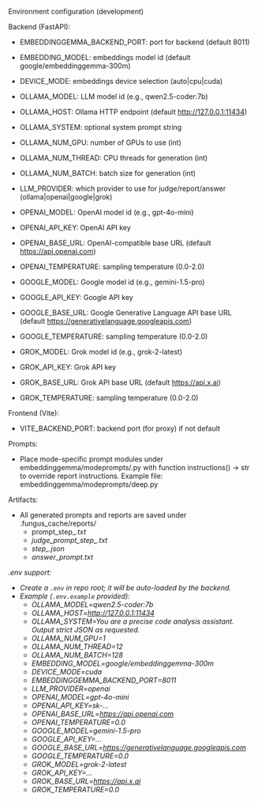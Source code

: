 Environment configuration (development)

Backend (FastAPI):
- EMBEDDINGGEMMA_BACKEND_PORT: port for backend (default 8011)
- EMBEDDING_MODEL: embeddings model id (default google/embeddinggemma-300m)
- DEVICE_MODE: embeddings device selection (auto|cpu|cuda)
- OLLAMA_MODEL: LLM model id (e.g., qwen2.5-coder:7b)
- OLLAMA_HOST: Ollama HTTP endpoint (default http://127.0.0.1:11434)
- OLLAMA_SYSTEM: optional system prompt string
- OLLAMA_NUM_GPU: number of GPUs to use (int)
- OLLAMA_NUM_THREAD: CPU threads for generation (int)
- OLLAMA_NUM_BATCH: batch size for generation (int)

- LLM_PROVIDER: which provider to use for judge/report/answer (ollama|openai|google|grok)

- OPENAI_MODEL: OpenAI model id (e.g., gpt-4o-mini)
- OPENAI_API_KEY: OpenAI API key
- OPENAI_BASE_URL: OpenAI-compatible base URL (default https://api.openai.com)
- OPENAI_TEMPERATURE: sampling temperature (0.0-2.0)

- GOOGLE_MODEL: Google model id (e.g., gemini-1.5-pro)
- GOOGLE_API_KEY: Google API key
- GOOGLE_BASE_URL: Google Generative Language API base URL (default https://generativelanguage.googleapis.com)
- GOOGLE_TEMPERATURE: sampling temperature (0.0-2.0)

- GROK_MODEL: Grok model id (e.g., grok-2-latest)
- GROK_API_KEY: Grok API key
- GROK_BASE_URL: Grok API base URL (default https://api.x.ai)
- GROK_TEMPERATURE: sampling temperature (0.0-2.0)

Frontend (Vite):
- VITE_BACKEND_PORT: backend port (for proxy) if not default

Prompts:
- Place mode-specific prompt modules under embeddinggemma/modeprompts/<mode>.py
  with function instructions() -> str to override report instructions.
  Example file: embeddinggemma/modeprompts/deep.py

Artifacts:
- All generated prompts and reports are saved under .fungus_cache/reports/
  - prompt_step_<i>.txt
  - judge_prompt_step_<i>.txt
  - step_<i>.json
  - answer_prompt.txt

.env support:
- Create a `.env` in repo root; it will be auto-loaded by the backend.
- Example (`.env.example` provided):
  - OLLAMA_MODEL=qwen2.5-coder:7b
  - OLLAMA_HOST=http://127.0.0.1:11434
  - OLLAMA_SYSTEM=You are a precise code analysis assistant. Output strict JSON as requested.
  - OLLAMA_NUM_GPU=1
  - OLLAMA_NUM_THREAD=12
  - OLLAMA_NUM_BATCH=128
  - EMBEDDING_MODEL=google/embeddinggemma-300m
  - DEVICE_MODE=cuda
  - EMBEDDINGGEMMA_BACKEND_PORT=8011
  - LLM_PROVIDER=openai
  - OPENAI_MODEL=gpt-4o-mini
  - OPENAI_API_KEY=sk-...
  - OPENAI_BASE_URL=https://api.openai.com
  - OPENAI_TEMPERATURE=0.0
  - GOOGLE_MODEL=gemini-1.5-pro
  - GOOGLE_API_KEY=...
  - GOOGLE_BASE_URL=https://generativelanguage.googleapis.com
  - GOOGLE_TEMPERATURE=0.0
  - GROK_MODEL=grok-2-latest
  - GROK_API_KEY=...
  - GROK_BASE_URL=https://api.x.ai
  - GROK_TEMPERATURE=0.0


